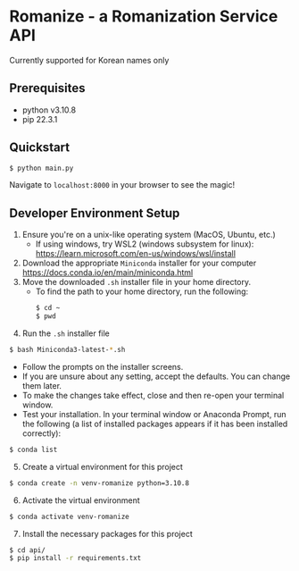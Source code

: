# Romanize - a Romanization Service API
Currently supported for Korean names only


## Prerequisites
- python v3.10.8
- pip 22.3.1

## Quickstart
```bash
$ python main.py
```
Navigate to `localhost:8000` in your browser to see the magic!

## Developer Environment Setup
1. Ensure you're on a unix-like operating system (MacOS, Ubuntu, etc.)
   - If using windows, try WSL2 (windows subsystem for linux): https://learn.microsoft.com/en-us/windows/wsl/install
2. Download the appropriate `Miniconda` installer for your computer
https://docs.conda.io/en/main/miniconda.html
3. Move the downloaded `.sh` installer file in your home directory.
    - To find the path to your home directory, run the following:
        ```bash
        $ cd ~
        $ pwd
        ```
4. Run the `.sh` installer file
```bash
$ bash Miniconda3-latest-*.sh
```
   - Follow the prompts on the installer screens.
   - If you are unsure about any setting, accept the defaults. You can change them later.
   - To make the changes take effect, close and then re-open your terminal window.
   - Test your installation. In your terminal window or Anaconda Prompt, run the following (a list of installed packages appears if it has been installed correctly):
```bash
$ conda list
``` 
5. Create a virtual environment for this project
```bash
$ conda create -n venv-romanize python=3.10.8
```
6. Activate the virtual environment
```bash
$ conda activate venv-romanize
```
7. Install the necessary packages for this project
```bash
$ cd api/
$ pip install -r requirements.txt
```
